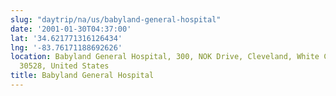 ```yaml
---
slug: "daytrip/na/us/babyland-general-hospital"
date: '2001-01-30T04:37:00'
lat: '34.621771316126434'
lng: '-83.76171188692626'
location: Babyland General Hospital, 300, NOK Drive, Cleveland, White County, Georgia,
  30528, United States
title: Babyland General Hospital
---
```



